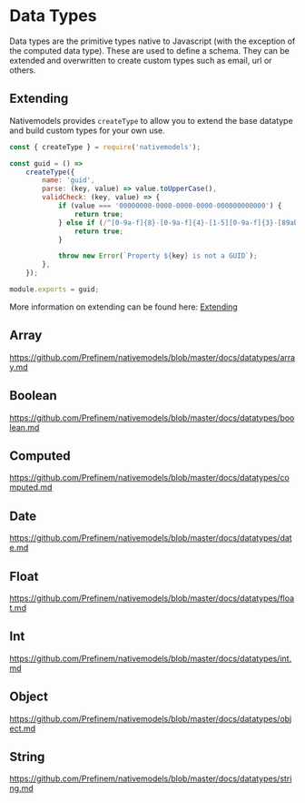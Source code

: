 # Data Types

Data types are the primitive types native to Javascript (with the exception of the computed data type). These are used to define a schema. They can be extended and overwritten to create custom types such as email, url or others.

## Extending

Nativemodels provides `createType` to allow you to extend the base datatype and build custom types for your own use.

```js
const { createType } = require('nativemodels');

const guid = () =>
	createType({
		name: 'guid',
		parse: (key, value) => value.toUpperCase(),
		validCheck: (key, value) => {
			if (value === '00000000-0000-0000-0000-000000000000') {
				return true;
			} else if (/^[0-9a-f]{8}-[0-9a-f]{4}-[1-5][0-9a-f]{3}-[89ab][0-9a-f]{3}-[0-9a-f]{12}$/iu.test(value)) {
				return true;
			}

			throw new Error(`Property ${key} is not a GUID`);
		},
	});

module.exports = guid;
```

More information on extending can be found here: [Extending](./06.extending_types.md)

## Array

https://github.com/Prefinem/nativemodels/blob/master/docs/datatypes/array.md

## Boolean

https://github.com/Prefinem/nativemodels/blob/master/docs/datatypes/boolean.md

## Computed

https://github.com/Prefinem/nativemodels/blob/master/docs/datatypes/computed.md

## Date

https://github.com/Prefinem/nativemodels/blob/master/docs/datatypes/date.md

## Float

https://github.com/Prefinem/nativemodels/blob/master/docs/datatypes/float.md

## Int

https://github.com/Prefinem/nativemodels/blob/master/docs/datatypes/int.md

## Object

https://github.com/Prefinem/nativemodels/blob/master/docs/datatypes/object.md

## String

https://github.com/Prefinem/nativemodels/blob/master/docs/datatypes/string.md
